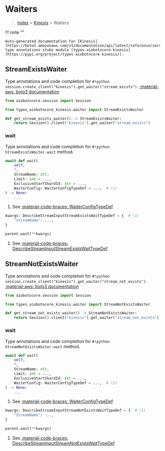 # Waiters

> [Index](../README.md) > [Kinesis](./README.md) > Waiters

!!! note ""

    Auto-generated documentation for [Kinesis](https://boto3.amazonaws.com/v1/documentation/api/latest/reference/services/kinesis.html#Kinesis)
    type annotations stubs module [types-aiobotocore-kinesis](https://pypi.org/project/types-aiobotocore-kinesis/).

## StreamExistsWaiter

Type annotations and code completion for `#!python session.create_client("kinesis").get_waiter("stream_exists")`.
[:material-aws: boto3 documentation](https://boto3.amazonaws.com/v1/documentation/api/latest/reference/services/kinesis.html#Kinesis.Waiter.StreamExists)

```python title="Usage example"
from aiobotocore.session import Session

from types_aiobotocore_kinesis.waiter import StreamExistsWaiter

def get_stream_exists_waiter() -> StreamExistsWaiter:
    return Session().client("kinesis").get_waiter("stream_exists")
```


### wait

Type annotations and code completion for `#!python StreamExistsWaiter.wait` method.

```python title="Method definition"
await def wait(
    self,
    *,
    StreamName: str,
    Limit: int = ...,
    ExclusiveStartShardId: str = ...,
    WaiterConfig: WaiterConfigTypeDef = ...,  # (1)
) -> None:
    ...
```

1. See [:material-code-braces: WaiterConfigTypeDef](./type_defs.md#waiterconfigtypedef) 


```python title="Usage example with kwargs"
kwargs: DescribeStreamInputStreamExistsWaitTypeDef = {  # (1)
    "StreamName": ...,
}

parent.wait(**kwargs)
```

1. See [:material-code-braces: DescribeStreamInputStreamExistsWaitTypeDef](./type_defs.md#describestreaminputstreamexistswaittypedef) 
## StreamNotExistsWaiter

Type annotations and code completion for `#!python session.create_client("kinesis").get_waiter("stream_not_exists")`.
[:material-aws: boto3 documentation](https://boto3.amazonaws.com/v1/documentation/api/latest/reference/services/kinesis.html#Kinesis.Waiter.StreamNotExists)

```python title="Usage example"
from aiobotocore.session import Session

from types_aiobotocore_kinesis.waiter import StreamNotExistsWaiter

def get_stream_not_exists_waiter() -> StreamNotExistsWaiter:
    return Session().client("kinesis").get_waiter("stream_not_exists")
```


### wait

Type annotations and code completion for `#!python StreamNotExistsWaiter.wait` method.

```python title="Method definition"
await def wait(
    self,
    *,
    StreamName: str,
    Limit: int = ...,
    ExclusiveStartShardId: str = ...,
    WaiterConfig: WaiterConfigTypeDef = ...,  # (1)
) -> None:
    ...
```

1. See [:material-code-braces: WaiterConfigTypeDef](./type_defs.md#waiterconfigtypedef) 


```python title="Usage example with kwargs"
kwargs: DescribeStreamInputStreamNotExistsWaitTypeDef = {  # (1)
    "StreamName": ...,
}

parent.wait(**kwargs)
```

1. See [:material-code-braces: DescribeStreamInputStreamNotExistsWaitTypeDef](./type_defs.md#describestreaminputstreamnotexistswaittypedef) 
